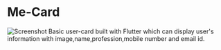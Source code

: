 # Me-Card
![Screenshot](https://user-images.githubusercontent.com/62950811/211315627-1e95a801-9548-4cb3-b00e-563e0d2ae929.jpg)
Basic user-card built with Flutter which can display user's information with image,name,profession,mobile number and email id.
